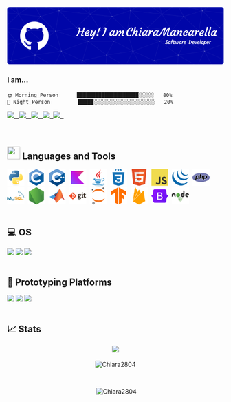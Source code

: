 <div id="header" align="center">
  <a href="https://linktr.ee/ChiaraMancarella">
    <img src="github-header-image.png" width="auto"/>
  </a>
</div>

### I am...

```text
🌞 Morning_Person      ████████████████████░░░░░   80% 
🌙 Night_Person         █████░░░░░░░░░░░░░░░░░░░░   20%
```
<div>
  <a href="https://www.linkedin.com/in/chiara-mancarella-082048207/">
    <img src="https://img.shields.io/badge/LinkedIn-0077B5?style=for-the-badge&logo=linkedin&logoColor=white"/> &nbsp;
  </a>
  <a href="https://twitter.com/C_Mancarella04">
    <img src="https://img.shields.io/badge/Twitter-1DA1F2?style=for-the-badge&logo=twitter&logoColor=white"/> &nbsp;
  </a>
  <a href="https://www.instagram.com/chiara.mancarella_/">
    <img src="https://img.shields.io/badge/Instagram-E4405F?style=for-the-badge&logo=instagram&logoColor=white"/> &nbsp;
  </a>  
 
  <a href="mailto:chiara.mancarella2804@gmail.com">
    <img src="https://img.shields.io/badge/Gmail-D14836?style=for-the-badge&logo=gmail&logoColor=white"/>&nbsp; 
  </a>
   <a href="https://chiara.hashnode.dev/">
    <img src="https://img.shields.io/badge/Hashnode-2962FF?style=for-the-badge&logo=hashnode&logoColor=white"/> &nbsp;
  </a>
</div>
<br><br>


## <img src="https://camo.githubusercontent.com/94b33bd991f6c3135af747bdf27361be43e797c0fce678b62ed5aef57e9d8bd7/68747470733a2f2f6d65646961322e67697068792e636f6d2f6d656469612f51737347456d706b79454f684243623765312f67697068792e6769663f6369643d656366303565343761306e336769316266716e74716d6f62386739616964316f796a327772336473336d67373030626c267269643d67697068792e676966" width="30" height="30"/> Languages and Tools
<div>
  <img src="https://raw.githubusercontent.com/devicons/devicon/1119b9f84c0290e0f0b38982099a2bd027a48bf1/icons/python/python-original.svg" title="Python" alt="Python" width="40" height="40"/>&nbsp;
  <img src="https://github.com/devicons/devicon/blob/master/icons/c/c-original.svg"  title="C" alt="C" width="40" height="40"/>&nbsp;
  <img src="https://github.com/devicons/devicon/blob/master/icons/cplusplus/cplusplus-original.svg"  title="C++" alt="C++" width="40" height="40"/>&nbsp;
  <img src="https://github.com/devicons/devicon/blob/master/icons/kotlin/kotlin-original.svg"  title="Kotlin" alt="Kotlin" width="40" height="40"/>&nbsp;
  <img src="https://github.com/devicons/devicon/blob/master/icons/java/java-original.svg"  title="Java" alt="Java" width="40" height="40"/>&nbsp;
  <img src="https://github.com/devicons/devicon/blob/master/icons/css3/css3-plain-wordmark.svg"  title="CSS3" alt="CSS" width="40" height="40"/>&nbsp;
  <img src="https://github.com/devicons/devicon/blob/master/icons/html5/html5-original.svg" title="HTML5" alt="HTML" width="40" height="40"/>&nbsp;
  <img src="https://github.com/devicons/devicon/blob/master/icons/javascript/javascript-original.svg" title="JavaScript" alt="JavaScript" width="40" height="40"/>&nbsp;
  <img src="https://github.com/devicons/devicon/blob/master/icons/jquery/jquery-original.svg"  title="jQuery" alt="jQuery" width="40" height="40"/>&nbsp;
  <img src="https://github.com/devicons/devicon/blob/master/icons/php/php-original.svg" title="PHP"  alt="PHP" width="40" height="40"/>&nbsp;
  <img src="https://github.com/devicons/devicon/blob/master/icons/mysql/mysql-original-wordmark.svg" title="MySQL"  alt="MySQL" width="40" height="40"/>&nbsp;
  <img src="https://raw.githubusercontent.com/devicons/devicon/1119b9f84c0290e0f0b38982099a2bd027a48bf1/icons/nodejs/nodejs-original.svg" title="NodeJS" alt="NodeJS" width="40" height="40"/>&nbsp;
  <img src="https://raw.githubusercontent.com/devicons/devicon/1119b9f84c0290e0f0b38982099a2bd027a48bf1/icons/matlab/matlab-original.svg" title="Matlab" alt="Matlab" width="40" height="40"/>&nbsp;
  <img src="https://github.com/devicons/devicon/blob/master/icons/git/git-original-wordmark.svg" title="Git" alt="Git" width="40" height="40"/>&nbsp;
  <img src="https://github.com/devicons/devicon/blob/master/icons/jupyter/jupyter-original.svg"  title="Jupyter" alt="Jupyter" width="40" height="40"/>&nbsp;
  <img src="https://raw.githubusercontent.com/devicons/devicon/1119b9f84c0290e0f0b38982099a2bd027a48bf1/icons/tensorflow/tensorflow-original.svg" title="Tensorflow" alt="Tensorflow" width="40" height="40"/>&nbsp;
  <img src="https://github.com/devicons/devicon/blob/master/icons/firebase/firebase-plain.svg"  title="Firebase" alt="Firebase" width="40" height="40"/>&nbsp;
  <img src="https://github.com/devicons/devicon/blob/master/icons/bootstrap/bootstrap-original.svg"  title="Bootstrap" alt="Bootstrap" width="40" height="40"/>&nbsp;
  <img src="https://github.com/devicons/devicon/blob/master/icons/nodejs/nodejs-original-wordmark.svg"  title="NodeJS" alt="NodeJS" width="40" height="40"/>&nbsp;
</div>
<br>


## 💻 OS
<div>
  <img src="https://img.shields.io/badge/Android-3DDC84?style=for-the-badge&logo=android&logoColor=white"/>
  <img src="https://img.shields.io/badge/Linux-FCC624?style=for-the-badge&logo=linux&logoColor=black"/>
  <img src="https://img.shields.io/badge/Windows-0078D6?style=for-the-badge&logo=windows&logoColor=white"/>
</div>
<br>

## 🤖 Prototyping Platforms
<div>
  <img src="https://img.shields.io/badge/Arduino-00979D?style=for-the-badge&logo=Arduino&logoColor=white"/>
  <img src="https://img.shields.io/badge/adafruit-000000?style=for-the-badge&logo=adafruit&logoColor=white"/>
  <img src="https://img.shields.io/badge/Raspberry%20Pi-A22846?style=for-the-badge&logo=Raspberry%20Pi&logoColor=white"/>
</div>
<br>

## 📈 Stats
<p align=center >
<img src="https://github-readme-streak-stats.herokuapp.com/?user=Chiara2804&theme=vision-friendly-dark" /> 
</p>
<p align=center >
<img align="center"  src="https://github-readme-stats.vercel.app/api/top-langs/?username=Chiara2804&theme=vision-friendly-dark" alt="Chiara2804" /></p>
<br/>
<p align=center >
&nbsp;<img align="center" src="https://github-readme-stats.vercel.app/api?username=Chiara2804&show_icons=true&locale=en&theme=vision-friendly-dark" alt="Chiara2804" />
</p>
